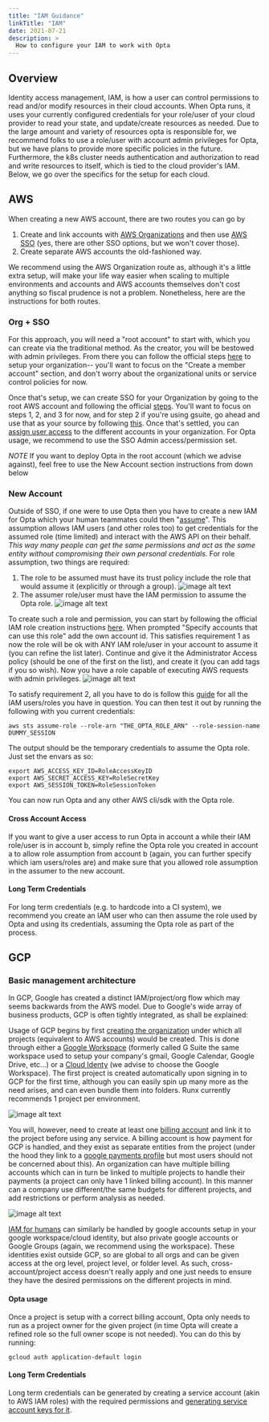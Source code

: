 ```yaml
---
title: "IAM Guidance"
linkTitle: "IAM"
date: 2021-07-21
description: >
  How to configure your IAM to work with Opta
---
```


## Overview

Identity access management, IAM, is how a user can control permissions to read and/or modify resources in their
cloud accounts. When Opta runs, it uses your currently configured credentials for your role/user of your cloud provider
to read your state, and update/create resources as needed. Due to the large amount and variety of resources opta
is responsible for, we recommend folks to use a role/user with account admin privileges for Opta, but we have plans to
provide more specific policies in the future. Furthermore, the k8s cluster needs authentication and
authorization to read and write resources to itself, which is tied to the cloud provider's IAM. Below, we go over the
specifics for the setup for each cloud.

## AWS

When creating a new AWS account, there are two routes you can go by

1. Create and link accounts with [AWS Organizations](https://docs.aws.amazon.com/organizations/latest/userguide/orgs_tutorials_basic.html)
   and then use [AWS SSO](https://docs.aws.amazon.com/singlesignon/latest/userguide/what-is.html) (yes, there are other SSO
   options, but we won't cover those).
2. Create separate AWS accounts the old-fashioned way.

We recommend using the AWS Organization route as, although it's a little extra setup, will make your life way easier when
scaling to multiple environments and accounts and AWS accounts themselves don't cost anything so fiscal prudence is not
a problem. Nonetheless, here are the instructions for both routes.

### Org + SSO

For this approach, you will need a "root account" to start with, which you can create via the traditional method. As
the creator, you will be bestowed with admin privileges. From there you can follow the official steps [here](https://docs.aws.amazon.com/organizations/latest/userguide/orgs_tutorials_basic.html)
to setup your organization-- you'll want to focus on the "Create a member account" section, and don't worry about the
organizational units or service control policies for now.

Once that's setup, we can create SSO for your Organization by going to the root AWS account and following the official
[steps](https://docs.aws.amazon.com/singlesignon/latest/userguide/step1.html). You'll want to focus on steps 1, 2, and
3 for now, and for step 2 if you're using gsuite, go ahead and use that as your source by following [this](https://aws.amazon.com/blogs/security/how-to-use-g-suite-as-external-identity-provider-aws-sso/).
Once that's settled, you can [assign user access](https://docs.aws.amazon.com/singlesignon/latest/userguide/useraccess.html#assignusers)
to the different accounts in your organization. For Opta usage, we recommend to use the SSO Admin access/permission set.

_NOTE_ If you want to deploy Opta in the root account (which we advise against), feel free to use the New Account section
instructions from down below

### New Account

Outside of SSO, if one were to use Opta then you have to create a new IAM for Opta which your human teammates
could then "[assume](https://docs.aws.amazon.com/IAM/latest/UserGuide/id_roles_use.html)". This assumption allows IAM
users (and other roles too) to get credentials for the assumed role (time limited) and interact with the AWS API on their
behalf. _This way many people can get the same permissions and act as the same entity without compromising their own
personal credentials_. For role assumption, two things are required:

1. The role to be assumed must have its trust policy include the role that would assume it (explicitly or through a group).
   ![image alt text](/images/iam_tutorial_image_1.png)
2. The assumer role/user must have the IAM permission to assume the Opta role.
   ![image alt text](/images/iam_tutorial_image_2.png)

To create such a role and permission, you can start by following the official IAM role creation instructions
[here](https://docs.aws.amazon.com/IAM/latest/UserGuide/id_roles_create_for-user.html#roles-creatingrole-user-console).
When prompted "Specify accounts that can use this role" add the own account id. This satisfies requirement 1 as now
the role will be ok with ANY IAM role/user in your account to assume it (you can refine the list later). Continue and
give it the Administrator Access policy (should be one of the first on the list), and create it (you can add tags if you
so wish). Now you have a role capable of executing AWS requests with admin privileges.
![image alt text](/images/iam_tutorial_image_3.png)

To satisfy requirement 2, all you have to do is follow this [guide](https://docs.aws.amazon.com/IAM/latest/UserGuide/id_roles_use_permissions-to-switch.html)
for all the IAM users/roles you have in question. You can then test it out by running the following with you current credentials:

```shell
aws sts assume-role --role-arn "THE_OPTA_ROLE_ARN" --role-session-name DUMMY_SESSION
```

The output should be the temporary credentials to assume the Opta role. Just set the envars as so:

```shell
export AWS_ACCESS_KEY_ID=RoleAccessKeyID
export AWS_SECRET_ACCESS_KEY=RoleSecretKey
export AWS_SESSION_TOKEN=RoleSessionToken
```

You can now run Opta and any other AWS cli/sdk with the Opta role.

#### Cross Account Access

If you want to give a user access to run Opta in account a while their IAM role/user is in account b, simply refine
the Opta role you created in account a to allow role assumption from account b (again, you can further specify which
iam users/roles are) and make sure that you allowed role assumption in the assumer to the new account.

#### Long Term Credentials

For long term credentials (e.g. to hardcode into a CI system), we recommend you create an IAM user who can then assume
the role used by Opta and using its credentials, assuming the Opta role as part of the process.

## GCP

### Basic management architecture

In GCP, Google has created a distinct IAM/project/org flow which may seems backwards from the AWS model. Due to Google's
wide array of business products, GCP is often tightly integrated, as shall be explained:

Usage of GCP begins by first [creating the organization](https://cloud.google.com/resource-manager/docs/creating-managing-organization)
under which all projects (equivalent to AWS accounts) would be created. This is done through either a [Google Workspace](https://support.google.com/a/answer/53926)
(formerly called G Suite the same workspace used to setup your company's gmail, Google Calendar, Google Drive, etc...)
or a [Cloud Identy](https://cloud.google.com/identity) (we advise to choose the Google Workspace). The first project
is created automatically upon signing in to GCP for the first time, although you can easily spin up many more as the need
arises, and can even bundle them into folders. Runx currently recommends 1 project per environment.

![image alt text](/images/gcp-org.png)

You will, however, need to create at least one [billing account](https://cloud.google.com/billing/docs/concepts) and
link it to the project before using any service. A billing account is how payment for GCP is handled, and they exist
as separate entities from the project (under the hood they link to a [google payments profile](https://support.google.com/paymentscenter/topic/9017382?ref_topic=9037778)
but most users should not be concerned about this). An organization can have multiple billing accounts which can in turn
be linked to multiple projects to handle their payments (a project can only have 1 linked billing account). In this manner
can a company use different/the same budgets for different projects, and add restrictions or perform analysis as needed.

![image alt text](/images/gcp-billing.png)

[IAM for humans](https://cloud.google.com/iam/docs/overview#concepts_related_identity) can similarly be handled by google
accounts setup in your google workspace/cloud identity, but also private google accounts or Google Groups (again, we
recommend using the workspace). These identities exist outside GCP, so are global to all orgs and can be given
access at the org level, project level, or folder level. As such, cross-account/project access doesn't really apply
and one just needs to ensure they have the desired permissions on the different projects in mind.

#### Opta usage

Once a project is setup with a correct billing account, Opta only needs to run as a project owner for the given
project (in time Opta will create a refined role so the full owner scope is not needed). You can do this by running:

```shell
gcloud auth application-default login
```

#### Long Term Credentials

Long term credentials can be generated by creating a service account (akin to AWS IAM roles) with the required permissions
and [generating service account keys for it](https://cloud.google.com/docs/authentication/production#create_service_account).
